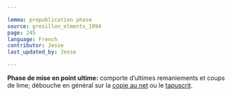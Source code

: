 ```yaml
---

lemma: prepublication phase
source: gresillon_elments_1994
page: 245
language: French
contributor: Jesse
last_updated_by: Jesse

---
```

**Phase de mise en point ultime:** comporte d’ultimes remaniements et coups de lime; débouche en général sur la [copie au net](fairCopy.html) ou le [tapuscrit](typescript.html).
